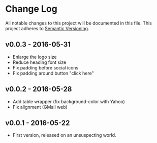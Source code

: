 Change Log
==========

All notable changes to this project will be documented in this file.
This project adheres to [Semantic Versioning](http://semver.org/).

v0.0.3 - 2016-05-31
-------------------
 - Enlarge the logo size
 - Reduce heading font size
 - Fix padding before social icons
 - Fix padding around button "click here"

v0.0.2 - 2016-05-28
-------------------
 - Add table wrapper (fix background-color with Yahoo)
 - Fix alignment (GMail web)

v0.0.1 - 2016-05-22
-------------------
 - First version, released on an unsuspecting world.

